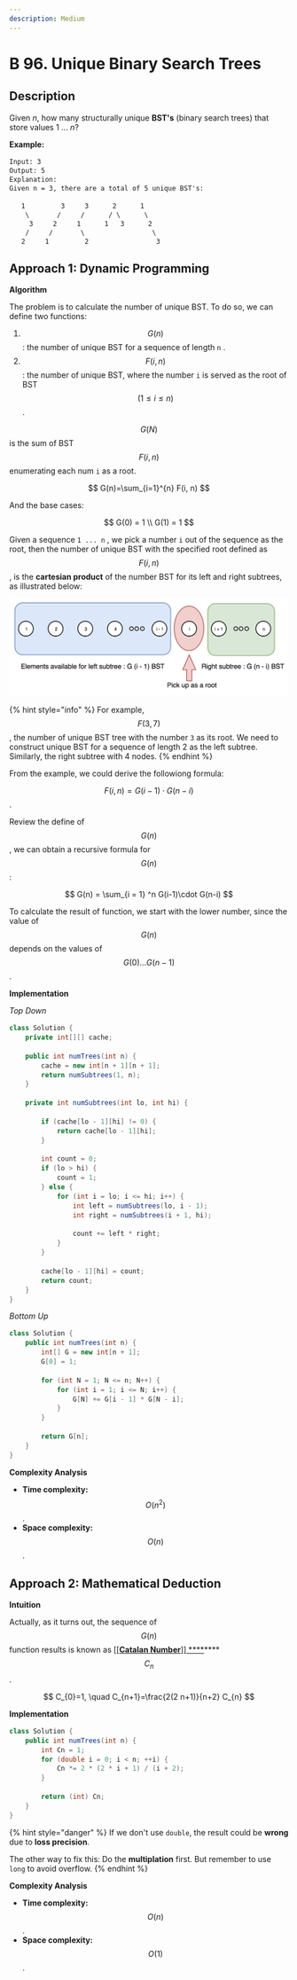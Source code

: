 ```yaml
---
description: Medium
---
```


# B 96. Unique Binary Search Trees

## Description

Given _n_, how many structurally unique **BST's** \(binary search trees\) that store values 1 ... _n_?

**Example:**

```text
Input: 3
Output: 5
Explanation:
Given n = 3, there are a total of 5 unique BST's:

   1         3     3      2      1
    \       /     /      / \      \
     3     2     1      1   3      2
    /     /       \                 \
   2     1         2                 3
```

## Approach 1: Dynamic Programming

**Algorithm**

The problem is to calculate the number of unique BST. To do so, we can define two functions:

1. $$G(n)$$: the number of unique BST for a sequence of length `n` .
2. $$F(i, n)$$: the number of unique BST, where the number `i` is served as the root of BST $$(1 \leq i\leq n)$$.

$$G(N)$$ is the sum of BST $$F(i, n)$$ enumerating each num `i` as a root.

$$
G(n)=\sum_{i=1}^{n} F(i, n)
$$

And the base cases:

$$
G(0) = 1 \\ G(1) = 1
$$

Given a sequence `1 ... n` , we pick a number `i` out of the sequence as the root, then the number of unique BST with the specified root defined as $$F(i, n)$$, is the **cartesian product** of the number BST for its left and right subtrees, as illustrated below:

![](../../../.gitbook/assets/image%20%28132%29.png)

{% hint style="info" %}
For example, $$F(3, 7)$$, the number of unique BST tree with the number `3` as its root. We need to construct unique BST for a sequence of length 2 as the left subtree. Similarly, the right subtree with 4 nodes.
{% endhint %}

From the example, we could derive the followiong formula:

$$F(i, n) = G(i - 1)\cdot G(n- i)$$.

Review the define of $$G(n)$$, we can obtain a recursive formula for $$G(n)$$:

$$
G(n) = \sum_{i = 1} ^n G(i-1)\cdot G(n-i)
$$

To calculate the result of function, we start with the lower number, since the value of $$G(n)$$ depends on the values of $$G(0) \dots G(n - 1)$$.

**Implementation**

_Top Down_

```java
class Solution {
    private int[][] cache;

    public int numTrees(int n) {
        cache = new int[n + 1][n + 1];
        return numSubtrees(1, n);
    }

    private int numSubtrees(int lo, int hi) {

        if (cache[lo - 1][hi] != 0) {
            return cache[lo - 1][hi];
        }

        int count = 0;
        if (lo > hi) {
            count = 1;
        } else {
            for (int i = lo; i <= hi; i++) {
                int left = numSubtrees(lo, i - 1);
                int right = numSubtrees(i + 1, hi);

                count += left * right;
            }
        }

        cache[lo - 1][hi] = count;
        return count;
    }
}
```

_Bottom Up_

```java
class Solution {
    public int numTrees(int n) {
        int[] G = new int[n + 1];
        G[0] = 1;

        for (int N = 1; N <= n; N++) {
            for (int i = 1; i <= N; i++) {
                G[N] += G[i - 1] * G[N - i];
            }
        }

        return G[n];
    }
}
```

**Complexity Analysis**

* **Time complexity:** $$O(n^2)$$.
* **Space complexity:** $$O(n)$$.

## Approach 2: Mathematical Deduction

**Intuition**

Actually, as it turns out, the sequence of $$G(n)$$ function results is known as \[\[[**Catalan Number**\]\] ****](../../../mathematics/inbox/catalan-number.md)\*\*\*\*$$C_n$$.

$$
C_{0}=1, \quad C_{n+1}=\frac{2(2 n+1)}{n+2} C_{n}
$$

**Implementation**

```java
class Solution {
    public int numTrees(int n) {
        int Cn = 1;
        for (double i = 0; i < n; ++i) {
            Cn *= 2 * (2 * i + 1) / (i + 2);
        }

        return (int) Cn;
    }
}
```

{% hint style="danger" %}
If we don't use `double`, the result could be **wrong** due to **loss precision**.

The other way to fix this: Do the **multiplation** first. But remember to use `long` to avoid overflow.
{% endhint %}



**Complexity Analysis**

* **Time complexity:** $$O(n)$$.
* **Space complexity:** $$O(1)$$.

